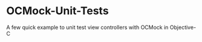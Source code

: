 OCMock-Unit-Tests
=================

A few quick example to unit test view controllers with OCMock in Objective-C